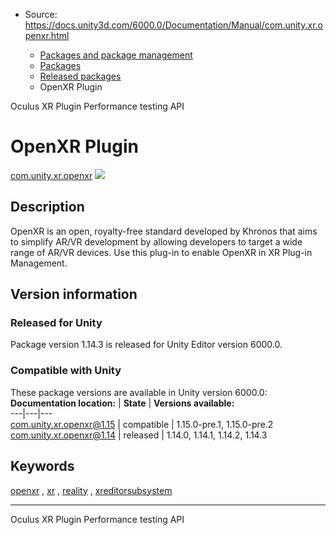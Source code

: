 * Source: https://docs.unity3d.com/6000.0/Documentation/Manual/com.unity.xr.openxr.html

  * [Packages and package management](https://docs.unity3d.com/6000.0/Documentation/Manual/PackagesList.html)
  * [Packages](https://docs.unity3d.com/6000.0/Documentation/Manual/Packages-all.html)
  * [Released packages](https://docs.unity3d.com/6000.0/Documentation/Manual/pack-safe.html)
  * OpenXR Plugin 


[](https://docs.unity3d.com/6000.0/Documentation/Manual/com.unity.xr.oculus.html)
Oculus XR Plugin 
[](https://docs.unity3d.com/6000.0/Documentation/Manual/com.unity.test-framework.performance.html)
Performance testing API 
# OpenXR Plugin
[com.unity.xr.openxr](https://docs.unity3d.com/Packages/com.unity.xr.openxr@1.14/manual/index.html) ![](https://docs.unity3d.com/6000.0/Documentation/uploads/Main/iconRel.png)
## Description
OpenXR is an open, royalty-free standard developed by Khronos that aims to simplify AR/VR development by allowing developers to target a wide range of AR/VR devices. Use this plug-in to enable OpenXR in XR Plug-in Management. 
## Version information
### Released for Unity
Package version 1.14.3 is released for Unity Editor version 6000.0.
### Compatible with Unity
These package versions are available in Unity version 6000.0:
**Documentation location:** | **State** | **Versions available:**  
---|---|---  
[com.unity.xr.openxr@1.15](https://docs.unity3d.com/Packages/com.unity.xr.openxr@1.15/manual/index.html) | compatible | 1.15.0-pre.1, 1.15.0-pre.2  
[com.unity.xr.openxr@1.14](https://docs.unity3d.com/Packages/com.unity.xr.openxr@1.14/manual/index.html) | released | 1.14.0, 1.14.1, 1.14.2, 1.14.3  
## Keywords
[openxr](https://docs.unity3d.com/6000.0/Documentation/Manual/pack-keys.html#openxr) , [xr](https://docs.unity3d.com/6000.0/Documentation/Manual/pack-keys.html#xr) , [reality](https://docs.unity3d.com/6000.0/Documentation/Manual/pack-keys.html#reality) , [xreditorsubsystem](https://docs.unity3d.com/6000.0/Documentation/Manual/pack-keys.html#xreditorsubsystem)
* * *
[](https://docs.unity3d.com/6000.0/Documentation/Manual/com.unity.xr.oculus.html)
Oculus XR Plugin 
[](https://docs.unity3d.com/6000.0/Documentation/Manual/com.unity.test-framework.performance.html)
Performance testing API 
